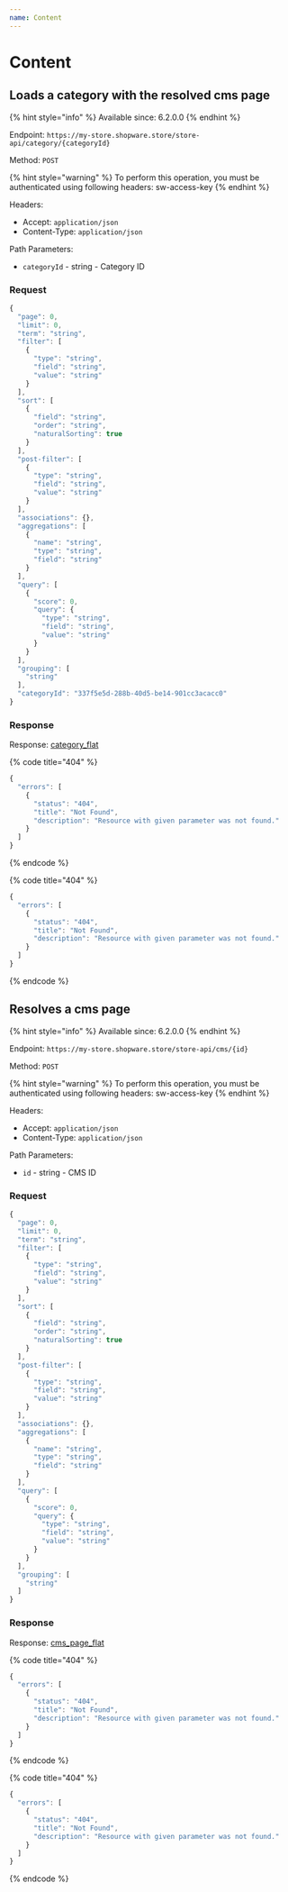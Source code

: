 ```yaml
---
name: Content
---
```


# Content

## Loads a category with the resolved cms page

{% hint style="info" %}
Available since: 6.2.0.0
{% endhint %}

Endpoint: `https://my-store.shopware.store/store-api/category/{categoryId}`

Method: `POST`

{% hint style="warning" %}
To perform this operation, you must be authenticated using following headers:
sw-access-key
{% endhint %}

Headers:

- Accept: `application/json`
- Content-Type: `application/json`

Path Parameters:

- `categoryId` - string - Category ID

### Request

```javascript
{
  "page": 0,
  "limit": 0,
  "term": "string",
  "filter": [
    {
      "type": "string",
      "field": "string",
      "value": "string"
    }
  ],
  "sort": [
    {
      "field": "string",
      "order": "string",
      "naturalSorting": true
    }
  ],
  "post-filter": [
    {
      "type": "string",
      "field": "string",
      "value": "string"
    }
  ],
  "associations": {},
  "aggregations": [
    {
      "name": "string",
      "type": "string",
      "field": "string"
    }
  ],
  "query": [
    {
      "score": 0,
      "query": {
        "type": "string",
        "field": "string",
        "value": "string"
      }
    }
  ],
  "grouping": [
    "string"
  ],
  "categoryId": "337f5e5d-288b-40d5-be14-901cc3acacc0"
}
```

### Response

Response: [category_flat](/schema/category_flat.md)

{% code title="404" %}
```javascript
{
  "errors": [
    {
      "status": "404",
      "title": "Not Found",
      "description": "Resource with given parameter was not found."
    }
  ]
}
```
{% endcode %}

{% code title="404" %}
```javascript
{
  "errors": [
    {
      "status": "404",
      "title": "Not Found",
      "description": "Resource with given parameter was not found."
    }
  ]
}
```
{% endcode %}

## Resolves a cms page

{% hint style="info" %}
Available since: 6.2.0.0
{% endhint %}

Endpoint: `https://my-store.shopware.store/store-api/cms/{id}`

Method: `POST`

{% hint style="warning" %}
To perform this operation, you must be authenticated using following headers:
sw-access-key
{% endhint %}

Headers:

- Accept: `application/json`
- Content-Type: `application/json`

Path Parameters:

- `id` - string - CMS ID

### Request

```javascript
{
  "page": 0,
  "limit": 0,
  "term": "string",
  "filter": [
    {
      "type": "string",
      "field": "string",
      "value": "string"
    }
  ],
  "sort": [
    {
      "field": "string",
      "order": "string",
      "naturalSorting": true
    }
  ],
  "post-filter": [
    {
      "type": "string",
      "field": "string",
      "value": "string"
    }
  ],
  "associations": {},
  "aggregations": [
    {
      "name": "string",
      "type": "string",
      "field": "string"
    }
  ],
  "query": [
    {
      "score": 0,
      "query": {
        "type": "string",
        "field": "string",
        "value": "string"
      }
    }
  ],
  "grouping": [
    "string"
  ]
}
```

### Response

Response: [cms_page_flat](/schema/cms_page_flat.md)

{% code title="404" %}
```javascript
{
  "errors": [
    {
      "status": "404",
      "title": "Not Found",
      "description": "Resource with given parameter was not found."
    }
  ]
}
```
{% endcode %}

{% code title="404" %}
```javascript
{
  "errors": [
    {
      "status": "404",
      "title": "Not Found",
      "description": "Resource with given parameter was not found."
    }
  ]
}
```
{% endcode %}
